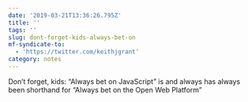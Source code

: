 ```yaml
---
date: '2019-03-21T13:36:26.795Z'
title: ''
tags: ''
slug: dont-forget-kids-always-bet-on
mf-syndicate-to:
  - 'https://twitter.com/keithjgrant'
category: notes
---
```

Don’t forget, kids: “Always bet on JavaScript” is and always has always been shorthand for “Always bet on the Open Web Platform”
